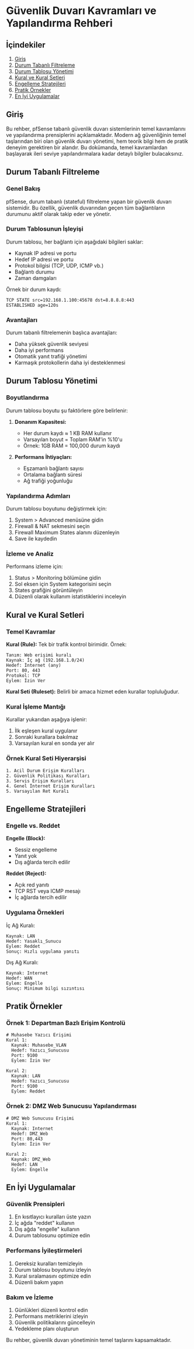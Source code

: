 # Güvenlik Duvarı Kavramları ve Yapılandırma Rehberi

## İçindekiler

1. [Giriş](#giriş)
2. [Durum Tabanlı Filtreleme](#durum-tabanlı-filtreleme)
3. [Durum Tablosu Yönetimi](#durum-tablosu-yönetimi)
4. [Kural ve Kural Setleri](#kural-ve-kural-setleri)
5. [Engelleme Stratejileri](#engelleme-stratejileri)
6. [Pratik Örnekler](#pratik-örnekler)
7. [En İyi Uygulamalar](#en-İyi-uygulamalar)

## Giriş

Bu rehber, pfSense tabanlı güvenlik duvarı sistemlerinin temel kavramlarını ve yapılandırma prensiplerini açıklamaktadır. Modern ağ güvenliğinin temel taşlarından biri olan güvenlik duvarı yönetimi, hem teorik bilgi hem de pratik deneyim gerektiren bir alandır. Bu dokümanda, temel kavramlardan başlayarak ileri seviye yapılandırmalara kadar detaylı bilgiler bulacaksınız.

## Durum Tabanlı Filtreleme

### Genel Bakış

pfSense, durum tabanlı (stateful) filtreleme yapan bir güvenlik duvarı sistemidir. Bu özellik, güvenlik duvarından geçen tüm bağlantıların durumunu aktif olarak takip eder ve yönetir.

### Durum Tablosunun İşleyişi

Durum tablosu, her bağlantı için aşağıdaki bilgileri saklar:

- Kaynak IP adresi ve portu
- Hedef IP adresi ve portu
- Protokol bilgisi (TCP, UDP, ICMP vb.)
- Bağlantı durumu
- Zaman damgaları

Örnek bir durum kaydı:
```
TCP STATE src=192.168.1.100:45678 dst=8.8.8.8:443 
ESTABLISHED age=120s
```

### Avantajları

Durum tabanlı filtrelemenin başlıca avantajları:

- Daha yüksek güvenlik seviyesi
- Daha iyi performans
- Otomatik yanıt trafiği yönetimi
- Karmaşık protokollerin daha iyi desteklenmesi

## Durum Tablosu Yönetimi

### Boyutlandırma

Durum tablosu boyutu şu faktörlere göre belirlenir:

1. **Donanım Kapasitesi:**
   - Her durum kaydı ≈ 1 KB RAM kullanır
   - Varsayılan boyut = Toplam RAM'in %10'u
   - Örnek: 1GB RAM = 100,000 durum kaydı

2. **Performans İhtiyaçları:**
   - Eşzamanlı bağlantı sayısı
   - Ortalama bağlantı süresi
   - Ağ trafiği yoğunluğu

### Yapılandırma Adımları

Durum tablosu boyutunu değiştirmek için:

1. System > Advanced menüsüne gidin
2. Firewall & NAT sekmesini seçin
3. Firewall Maximum States alanını düzenleyin
4. Save ile kaydedin

### İzleme ve Analiz

Performans izleme için:

1. Status > Monitoring bölümüne gidin
2. Sol eksen için System kategorisini seçin
3. States grafiğini görüntüleyin
4. Düzenli olarak kullanım istatistiklerini inceleyin

## Kural ve Kural Setleri

### Temel Kavramlar

**Kural (Rule):** Tek bir trafik kontrol birimidir. Örnek:

```
Tanım: Web erişimi kuralı
Kaynak: İç ağ (192.168.1.0/24)
Hedef: İnternet (any)
Port: 80, 443
Protokol: TCP
Eylem: İzin Ver
```

**Kural Seti (Ruleset):** Belirli bir amaca hizmet eden kurallar topluluğudur.

### Kural İşleme Mantığı

Kurallar yukarıdan aşağıya işlenir:

1. İlk eşleşen kural uygulanır
2. Sonraki kurallara bakılmaz
3. Varsayılan kural en sonda yer alır

### Örnek Kural Seti Hiyerarşisi

```
1. Acil Durum Erişim Kuralları
2. Güvenlik Politikası Kuralları
3. Servis Erişim Kuralları
4. Genel İnternet Erişim Kuralları
5. Varsayılan Ret Kuralı
```

## Engelleme Stratejileri

### Engelle vs. Reddet

**Engelle (Block):**
- Sessiz engelleme
- Yanıt yok
- Dış ağlarda tercih edilir

**Reddet (Reject):**
- Açık red yanıtı
- TCP RST veya ICMP mesajı
- İç ağlarda tercih edilir

### Uygulama Örnekleri

İç Ağ Kuralı:
```
Kaynak: LAN
Hedef: Yasaklı_Sunucu
Eylem: Reddet
Sonuç: Hızlı uygulama yanıtı
```

Dış Ağ Kuralı:
```
Kaynak: Internet
Hedef: WAN
Eylem: Engelle
Sonuç: Minimum bilgi sızıntısı
```

## Pratik Örnekler

### Örnek 1: Departman Bazlı Erişim Kontrolü

```
# Muhasebe Yazıcı Erişimi
Kural 1:
  Kaynak: Muhasebe_VLAN
  Hedef: Yazıcı_Sunucusu
  Port: 9100
  Eylem: İzin Ver

Kural 2:
  Kaynak: LAN
  Hedef: Yazıcı_Sunucusu
  Port: 9100
  Eylem: Reddet
```

### Örnek 2: DMZ Web Sunucusu Yapılandırması

```
# DMZ Web Sunucusu Erişimi
Kural 1:
  Kaynak: Internet
  Hedef: DMZ_Web
  Port: 80,443
  Eylem: İzin Ver

Kural 2:
  Kaynak: DMZ_Web
  Hedef: LAN
  Eylem: Engelle
```

## En İyi Uygulamalar

### Güvenlik Prensipleri

1. En kısıtlayıcı kuralları üste yazın
2. İç ağda "reddet" kullanın
3. Dış ağda "engelle" kullanın
4. Durum tablosunu optimize edin

### Performans İyileştirmeleri

1. Gereksiz kuralları temizleyin
2. Durum tablosu boyutunu izleyin
3. Kural sıralamasını optimize edin
4. Düzenli bakım yapın

### Bakım ve İzleme

1. Günlükleri düzenli kontrol edin
2. Performans metriklerini izleyin
3. Güvenlik politikalarını güncelleyin
4. Yedekleme planı oluşturun

Bu rehber, güvenlik duvarı yönetiminin temel taşlarını kapsamaktadır.


